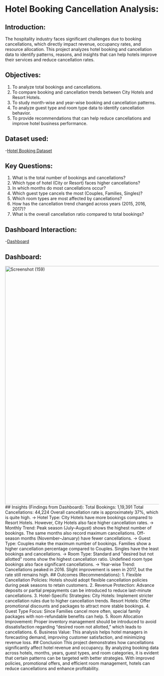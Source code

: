 # Hotel Booking Cancellation Analysis:
## Introduction:
The hospitality industry faces significant challenges due to booking cancellations, which directly impact revenue, occupancy rates, and resource allocation. This project analyzes hotel booking and cancellation data to identify patterns, reasons, and insights that can help hotels improve their services and reduce cancellation rates.
## Objectives:
1. To analyze total bookings and cancellations.
2. To compare booking and cancellation trends between City Hotels and Resort Hotels.
3. To study month-wise and year-wise booking and cancellation patterns.
4. To analyze guest type and room type data to identify cancellation behavior.
5. To provide recommendations that can help reduce cancellations and improve hotel business performance.
## Dataset used:
-<a href="https://github.com/CharuGupta25/Hotel_Booking_Cancellation_Dashboard/blob/main/hotel_bookings.csv">Hotel Booking Dataset</a>
## Key Questions:
1. What is the total number of bookings and cancellations?
2. Which type of hotel (City or Resort) faces higher cancellations?
3. In which months do most cancellations occur?
4. Which guest type cancels the most (Couples, Families, Singles)?
5. Which room types are most affected by cancellations?
6. How has the cancellation trend changed across years (2015, 2016, 2017)?
7. What is the overall cancellation ratio compared to total bookings?
## Dashboard Interaction:
-<a href="https://github.com/CharuGupta25/Hotel_Booking_Cancellation_Dashboard/blob/main/DA%20Project.xlsx">Dashboard</a>
## Dashboard:
<img width="1920" height="778" alt="Screenshot (159)" src="https://github.com/user-attachments/assets/ab2f9853-5bb4-4e5f-a1bf-976797f17068" />
## Insights (Findings from Dashboard):
Total Bookings: 1,19,391
Total Cancellations: 44,224
Overall cancellation rate is approximately 37%, which is quite high.
-> Hotel Type:
City Hotels have more bookings compared to Resort Hotels.
However, City Hotels also face higher cancellation rates.
-> Monthly Trend:
Peak season (July–August) shows the highest number of bookings.
The same months also record maximum cancellations.
Off-season months (November–January) have fewer cancellations.
-> Guest Type:
Couples make the maximum number of bookings.
Families show a higher cancellation percentage compared to Couples.
Singles have the least bookings and cancellations.
-> Room Type:
Standard and "desired but not allotted" rooms show the highest cancellation ratio.
Undefined room type bookings also face significant cancellations.
-> Year-wise Trend:
Cancellations peaked in 2016.
Slight improvement is seen in 2017, but the rate still remains high.
## Outcomes (Recommendations):
1. Flexible Cancellation Policies:
Hotels should adopt flexible cancellation policies during peak seasons to retain customers.
2. Revenue Protection:
Advance deposits or partial prepayments can be introduced to reduce last-minute cancellations.
3. Hotel-Specific Strategies:
City Hotels: Implement stricter cancellation rules due to higher cancellation trends.
Resort Hotels: Offer promotional discounts and packages to attract more stable bookings.
4. Guest Type Focus:
Since Families cancel more often, special family packages with non-refundable benefits can help.
5. Room Allocation Improvement:
Proper inventory management should be introduced to avoid dissatisfaction regarding “desired room not allotted,” which leads to cancellations.
6. Business Value:
This analysis helps hotel managers in forecasting demand, improving customer satisfaction, and minimizing revenue loss.
## Conclusion
This project demonstrates how cancellations significantly affect hotel revenue and occupancy. By analyzing booking data across hotels, months, years, guest types, and room categories, it is evident that certain patterns can be targeted with better strategies. With improved policies, promotional offers, and efficient room management, hotels can reduce cancellations and enhance profitability.



